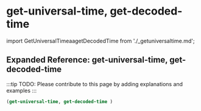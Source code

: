 # get-universal-time, get-decoded-time

import GetUniversalTimeaagetDecodedTime from './_getuniversaltime.md';

<GetUniversalTimeaagetDecodedTime />

## Expanded Reference: get-universal-time, get-decoded-time

:::tip
TODO: Please contribute to this page by adding explanations and examples
:::

```lisp
(get-universal-time, get-decoded-time )
```
